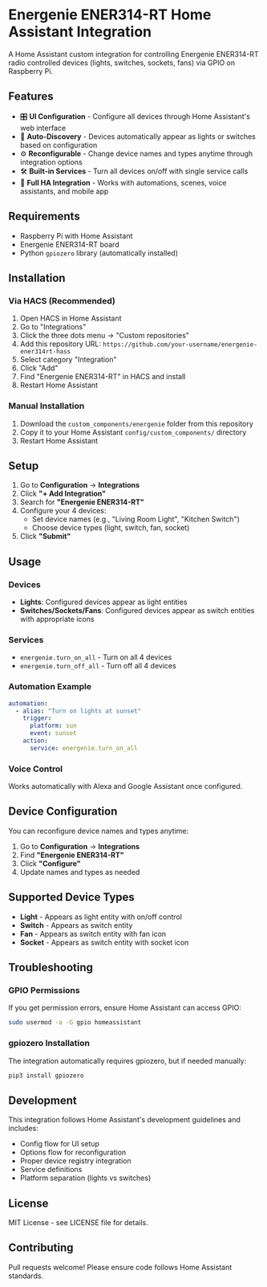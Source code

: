 # Energenie ENER314-RT Home Assistant Integration

A Home Assistant custom integration for controlling Energenie ENER314-RT radio controlled devices (lights, switches, sockets, fans) via GPIO on Raspberry Pi.

## Features

- 🎛️ **UI Configuration** - Configure all devices through Home Assistant's web interface
- 🔄 **Auto-Discovery** - Devices automatically appear as lights or switches based on configuration
- ⚙️ **Reconfigurable** - Change device names and types anytime through integration options
- 🛠️ **Built-in Services** - Turn all devices on/off with single service calls
- 📱 **Full HA Integration** - Works with automations, scenes, voice assistants, and mobile app

## Requirements

- Raspberry Pi with Home Assistant
- Energenie ENER314-RT board
- Python `gpiozero` library (automatically installed)

## Installation

### Via HACS (Recommended)

1. Open HACS in Home Assistant
2. Go to "Integrations"
3. Click the three dots menu → "Custom repositories"
4. Add this repository URL: `https://github.com/your-username/energenie-ener314rt-hass`
5. Select category "Integration"
6. Click "Add"
7. Find "Energenie ENER314-RT" in HACS and install
8. Restart Home Assistant

### Manual Installation

1. Download the `custom_components/energenie` folder from this repository
2. Copy it to your Home Assistant `config/custom_components/` directory
3. Restart Home Assistant

## Setup

1. Go to **Configuration** → **Integrations**
2. Click **"+ Add Integration"**
3. Search for **"Energenie ENER314-RT"**
4. Configure your 4 devices:
   - Set device names (e.g., "Living Room Light", "Kitchen Switch")
   - Choose device types (light, switch, fan, socket)
5. Click **"Submit"**

## Usage

### Devices
- **Lights**: Configured devices appear as light entities
- **Switches/Sockets/Fans**: Configured devices appear as switch entities with appropriate icons

### Services
- `energenie.turn_on_all` - Turn on all 4 devices
- `energenie.turn_off_all` - Turn off all 4 devices

### Automation Example
```yaml
automation:
  - alias: "Turn on lights at sunset"
    trigger:
      platform: sun
      event: sunset
    action:
      service: energenie.turn_on_all
```

### Voice Control
Works automatically with Alexa and Google Assistant once configured.

## Device Configuration

You can reconfigure device names and types anytime:

1. Go to **Configuration** → **Integrations**
2. Find **"Energenie ENER314-RT"**
3. Click **"Configure"**
4. Update names and types as needed

## Supported Device Types

- **Light** - Appears as light entity with on/off control
- **Switch** - Appears as switch entity 
- **Fan** - Appears as switch entity with fan icon
- **Socket** - Appears as switch entity with socket icon

## Troubleshooting

### GPIO Permissions
If you get permission errors, ensure Home Assistant can access GPIO:
```bash
sudo usermod -a -G gpio homeassistant
```

### gpiozero Installation
The integration automatically requires gpiozero, but if needed manually:
```bash
pip3 install gpiozero
```

## Development

This integration follows Home Assistant's development guidelines and includes:
- Config flow for UI setup
- Options flow for reconfiguration  
- Proper device registry integration
- Service definitions
- Platform separation (lights vs switches)

## License

MIT License - see LICENSE file for details.

## Contributing

Pull requests welcome! Please ensure code follows Home Assistant standards.